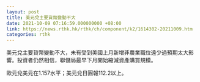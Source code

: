 ```yaml
---
layout: post
title: 美元兌主要貨幣變動不大
date: 2021-10-09 07:16:59.000000000 +08:00
link: https://news.rthk.hk/rthk/ch/component/k2/1614302-20211009.htm
categories: rthk
---
```


美元兌主要貨幣變動不大，未有受到美國上月新增非農業職位遠少過預期太大影響。投資者仍然相信，聯儲局最早下月開始縮減資產購買規模。

歐元兌美元在1.157水平；美元兌日圓報112.2以上。
